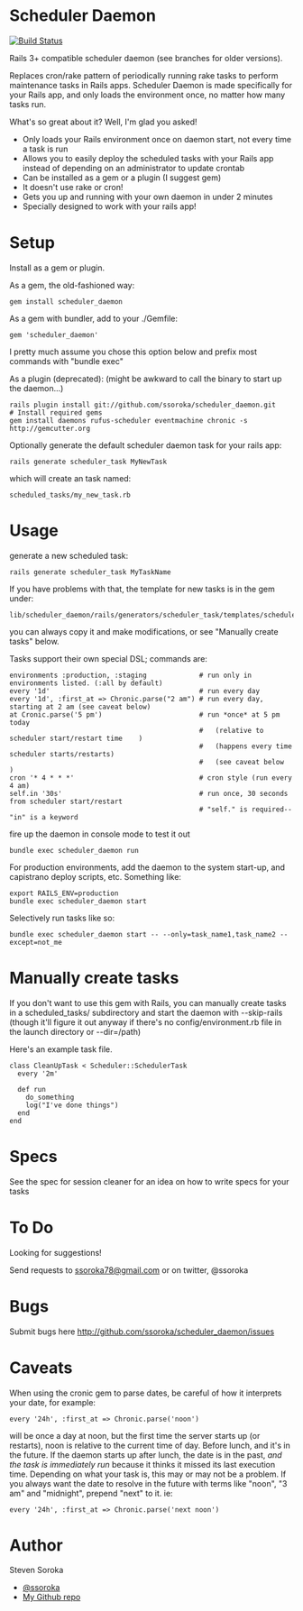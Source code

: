 Scheduler Daemon
================

[![Build Status](https://travis-ci.org/ssoroka/scheduler_daemon.svg?branch=master)](https://travis-ci.org/ssoroka/scheduler_daemon)

Rails 3+ compatible scheduler daemon (see branches for older versions).

Replaces cron/rake pattern of periodically running rake tasks
to perform maintenance tasks in Rails apps. Scheduler Daemon is made specifically for your Rails app,
and only loads the environment once, no matter how many tasks run.

What's so great about it?  Well, I'm glad you asked!

- Only loads your Rails environment once on daemon start, not every time a task is run
- Allows you to easily deploy the scheduled tasks with your Rails app instead of depending on an
  administrator to update crontab
- Can be installed as a gem or a plugin (I suggest gem)
- It doesn't use rake or cron!
- Gets you up and running with your own daemon in under 2 minutes
- Specially designed to work with your rails app!

Setup
=====

Install as a gem or plugin.

As a gem, the old-fashioned way:

    gem install scheduler_daemon

As a gem with bundler, add to your ./Gemfile:

    gem 'scheduler_daemon'

I pretty much assume you chose this option below and prefix most commands with "bundle exec"

As a plugin (deprecated): (might be awkward to call the binary to start up the daemon...)

    rails plugin install git://github.com/ssoroka/scheduler_daemon.git
    # Install required gems
    gem install daemons rufus-scheduler eventmachine chronic -s http://gemcutter.org

Optionally generate the default scheduler daemon task for your rails app:

    rails generate scheduler_task MyNewTask

which will create an task named:

    scheduled_tasks/my_new_task.rb

Usage
=====

generate a new scheduled task:

    rails generate scheduler_task MyTaskName

If you have problems with that, the template for new tasks is in the gem under:

    lib/scheduler_daemon/rails/generators/scheduler_task/templates/scheduled_tasks/example_task.rb

you can always copy it and make modifications, or see "Manually create tasks" below.

Tasks support their own special DSL; commands are:

    environments :production, :staging             # run only in environments listed. (:all by default)
    every '1d'                                     # run every day
    every '1d', :first_at => Chronic.parse("2 am") # run every day, starting at 2 am (see caveat below)
    at Cronic.parse('5 pm')                        # run *once* at 5 pm today
                                                   #   (relative to scheduler start/restart time    )
                                                   #   (happens every time scheduler starts/restarts)
                                                   #   (see caveat below                            )
    cron '* 4 * * *'                               # cron style (run every 4 am)
    self.in '30s'                                  # run once, 30 seconds from scheduler start/restart
                                                   # "self." is required--"in" is a keyword

fire up the daemon in console mode to test it out

    bundle exec scheduler_daemon run

For production environments, add the daemon to the system start-up, and
capistrano deploy scripts, etc.  Something like:

    export RAILS_ENV=production
    bundle exec scheduler_daemon start

Selectively run tasks like so:

    bundle exec scheduler_daemon start -- --only=task_name1,task_name2 --except=not_me

Manually create tasks
=====================

If you don't want to use this gem with Rails, you can manually create tasks in a scheduled_tasks/ subdirectory and start the daemon with --skip-rails (though it'll figure it out anyway if there's no config/environment.rb file in the launch directory or --dir=/path)

Here's an example task file.

    class CleanUpTask < Scheduler::SchedulerTask
      every '2m'

      def run
        do_something
        log("I've done things")
      end
    end

Specs
=====

See the spec for session cleaner for an idea on how to write specs for your tasks

To Do
=====

Looking for suggestions!

Send requests to ssoroka78@gmail.com or on twitter, @ssoroka

Bugs
====

Submit bugs here http://github.com/ssoroka/scheduler_daemon/issues

Caveats
=======

When using the cronic gem to parse dates, be careful of how it interprets your date,
for example:

    every '24h', :first_at => Chronic.parse('noon')

will be once a day at noon, but the first time the server starts up (or restarts), noon
is relative to the current time of day.  Before lunch, and it's in the future.  If the
daemon starts up after lunch, the date is in the past, *and the task is immediately run*
because it thinks it missed its last execution time.  Depending on what your task is,
this may or may not be a problem.  If you always want the date to resolve in the future
with terms like "noon", "3 am" and "midnight", prepend "next" to it.  ie:

    every '24h', :first_at => Chronic.parse('next noon')

Author
======

Steven Soroka

* [@ssoroka](http://twitter.com/ssoroka)
* [My Github repo](http://github.com/ssoroka)

